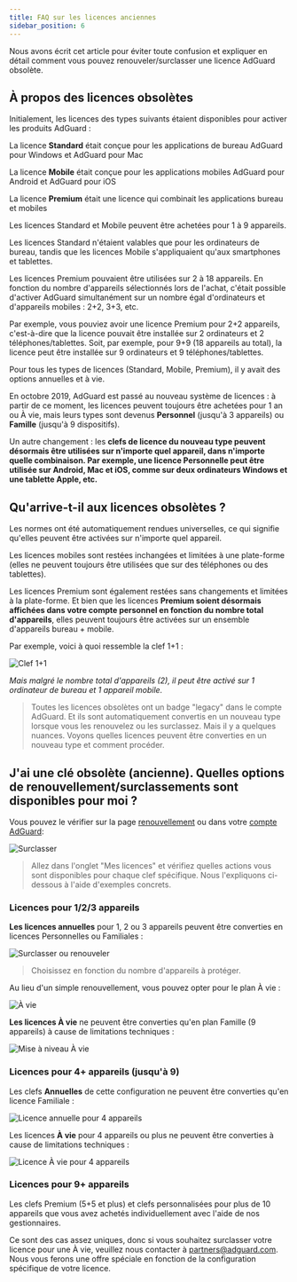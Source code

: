 ```yaml
---
title: FAQ sur les licences anciennes
sidebar_position: 6
---
```


Nous avons écrit cet article pour éviter toute confusion et expliquer en détail comment vous pouvez renouveler/surclasser une licence AdGuard obsolète.

## À propos des licences obsolètes

Initialement, les licences des types suivants étaient disponibles pour activer les produits AdGuard :

La licence **Standard** était conçue pour les applications de bureau AdGuard pour Windows et AdGuard pour Mac

La licence **Mobile** était conçue pour les applications mobiles AdGuard pour Android et AdGuard pour iOS

La licence **Premium** était une licence qui combinait les applications bureau et mobiles

Les licences Standard et Mobile peuvent être achetées pour 1 à 9 appareils.

Les licences Standard n'étaient valables que pour les ordinateurs de bureau, tandis que les licences Mobile s'appliquaient qu'aux smartphones et tablettes.

Les licences Premium pouvaient être utilisées sur 2 à 18 appareils. En fonction du nombre d'appareils sélectionnés lors de l'achat, c'était possible d'activer AdGuard simultanément sur un nombre égal d'ordinateurs et d'appareils mobiles : 2+2, 3+3, etc.

Par exemple, vous pouviez avoir une licence Premium pour 2+2 appareils, c'est-à-dire que la licence pouvait être installée sur 2 ordinateurs et 2 téléphones/tablettes. Soit, par exemple, pour 9+9 (18 appareils au total), la licence peut être installée sur 9 ordinateurs et 9 téléphones/tablettes.

Pour tous les types de licences (Standard, Mobile, Premium), il y avait des options annuelles et à vie.

En octobre 2019, AdGuard est passé au nouveau système de licences : à partir de ce moment, les licences peuvent toujours être achetées pour 1 an ou À vie, mais leurs types sont devenus **Personnel** (jusqu'à 3 appareils) ou **Famille** (jusqu'à 9 dispositifs).

Un autre changement : les **clefs de licence du nouveau type peuvent désormais être utilisées sur n'importe quel appareil, dans n'importe quelle combinaison. Par exemple, une licence Personnelle peut être utilisée sur Android, Mac et iOS, comme sur deux ordinateurs Windows et une tablette Apple, etc.**

## Qu'arrive-t-il aux licences obsolètes ?

Les normes ont été automatiquement rendues universelles, ce qui signifie qu'elles peuvent être activées sur n'importe quel appareil.

Les licences mobiles sont restées inchangées et limitées à une plate-forme (elles ne peuvent toujours être utilisées que sur des téléphones ou des tablettes).

Les licences Premium sont également restées sans changements et limitées à la plate-forme. Et bien que les licences **Premium soient désormais affichées dans votre compte personnel en fonction du nombre total d'appareils**, elles peuvent toujours être activées sur un ensemble d'appareils bureau + mobile.

Par exemple, voici à quoi ressemble la clef 1+1 :

![Clef 1+1](https://cdn.adtidy.org/public/Adguard/kb/newscreenshots/En/General/legacy-licenses/1.outdatedlicenses_en.png)

*Mais malgré le nombre total d'appareils (2), il peut être activé sur 1 ordinateur de bureau et 1 appareil mobile.*
> Toutes les licences obsolètes ont un badge "legacy" dans le compte AdGuard. Et ils sont automatiquement convertis en un nouveau type lorsque vous les renouvelez ou les surclassez. Mais il y a quelques nuances. Voyons quelles licences peuvent être converties en un nouveau type et comment procéder.

## J'ai une clé obsolète (ancienne). Quelles options de renouvellement/surclassements sont disponibles pour moi ?

Vous pouvez le vérifier sur la page [renouvellement](https://adguard.com/renew.html) ou dans votre [compte AdGuard](https://my.adguard.com/main.html):

![Surclasser](https://cdn.adtidy.org/public/Adguard/kb/newscreenshots/En/General/legacy-licenses/2.switch_en.png)
> Allez dans l'onglet "Mes licences" et vérifiez quelles actions vous sont disponibles pour chaque clef spécifique. Nous l'expliquons ci-dessous à l'aide d'exemples concrets.

### Licences pour 1/2/3 appareils

**Les licences annuelles** pour 1, 2 ou 3 appareils peuvent être converties en licences Personnelles ou Familiales :

![Surclasser ou renouveler](https://cdn.adtidy.org/public/Adguard/kb/newscreenshots/En/General/legacy-licenses/3.yearly_en.png)
> Choisissez en fonction du nombre d'appareils à protéger.

Au lieu d'un simple renouvellement, vous pouvez opter pour le plan À vie :

![À vie](https://cdn.adtidy.org/public/Adguard/kb/newscreenshots/En/General/legacy-licenses/4.lifetime_en.png)

**Les licences À vie** ne peuvent être converties qu'en plan Famille (9 appareils) à cause de limitations techniques :

![Mise à niveau À vie](https://cdn.adtidy.org/public/Adguard/kb/newscreenshots/En/General/legacy-licenses/5.lifetimeupgrade_en.png)

### Licences pour 4+ appareils (jusqu'à 9)

Les clefs **Annuelles** de cette configuration ne peuvent être converties qu'en licence Familiale :

![Licence annuelle pour 4 appareils](https://cdn.adtidy.org/public/Adguard/kb/newscreenshots/En/General/legacy-licenses/6.yearly4+devices_en.png)

Les licences **À vie** pour 4 appareils ou plus ne peuvent être converties à cause de limitations techniques :

![Licence À vie pour 4 appareils](https://cdn.adtidy.org/public/Adguard/kb/newscreenshots/En/General/legacy-licenses/7.lifetime4+devices_en.png)

### Licences pour 9+ appareils

Les clefs Premium (5+5 et plus) et clefs personnalisées pour plus de 10 appareils que vous avez achetés individuellement avec l'aide de nos gestionnaires.

Ce sont des cas assez uniques, donc si vous souhaitez surclasser votre licence pour une À vie, veuillez nous contacter à partners@adguard.com. Nous vous ferons une offre spéciale en fonction de la configuration spécifique de votre licence.
